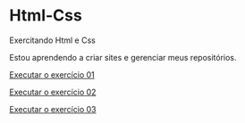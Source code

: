 # Html-Css
Exercitando Html e Css

Estou aprendendo a criar sites e gerenciar meus repositórios.

<a href="https://martalessa.github.io/html-Css/exercises/cap1/ex002/index.html">Executar o exercício 01</a>

<a href="https://martalessa.github.io/html-Css/exercises/cap1/ex006/index.html">Executar o exercício 02</a>

<a href="https://martalessa.github.io/html-Css/desafios/desafio03/index.html" target='_blank'> Executar o exercício 03 </a>
